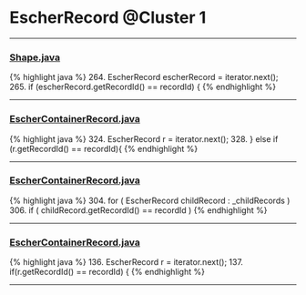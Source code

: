 # EscherRecord @Cluster 1

***

### [Shape.java](https://searchcode.com/codesearch/view/97394276/)
{% highlight java %}
264. EscherRecord escherRecord = iterator.next();
265. if (escherRecord.getRecordId() == recordId) {
{% endhighlight %}

***

### [EscherContainerRecord.java](https://searchcode.com/codesearch/view/97383916/)
{% highlight java %}
324. EscherRecord r = iterator.next();
328. } else if (r.getRecordId() == recordId){
{% endhighlight %}

***

### [EscherContainerRecord.java](https://searchcode.com/codesearch/view/97383916/)
{% highlight java %}
304. for ( EscherRecord childRecord : _childRecords )
306.     if ( childRecord.getRecordId() == recordId )
{% endhighlight %}

***

### [EscherContainerRecord.java](https://searchcode.com/codesearch/view/97383916/)
{% highlight java %}
136. EscherRecord r = iterator.next();
137. if(r.getRecordId() == recordId) {
{% endhighlight %}

***

